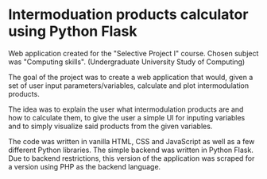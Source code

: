 # Intermoduation products calculator using Python Flask

Web application created for the "Selective Project I" course. Chosen subject was "Computing skills". (Undergraduate University Study of Computing)

The goal of the project was to create a web application that would, given a set of user input parameters/variables, calculate and plot intermodulation products. 

The idea was to explain the user what intermodulation products are and how to calculate them, to give the user a simple UI for inputing variables and to simply visualize said products from the given variables. 

The code was written in vanilla HTML, CSS and JavaScript as well as a few different Python libraries. The simple backend was written in Python Flask. Due to backend restrictions, this version of the application was scraped for a version using PHP as the backend language.
